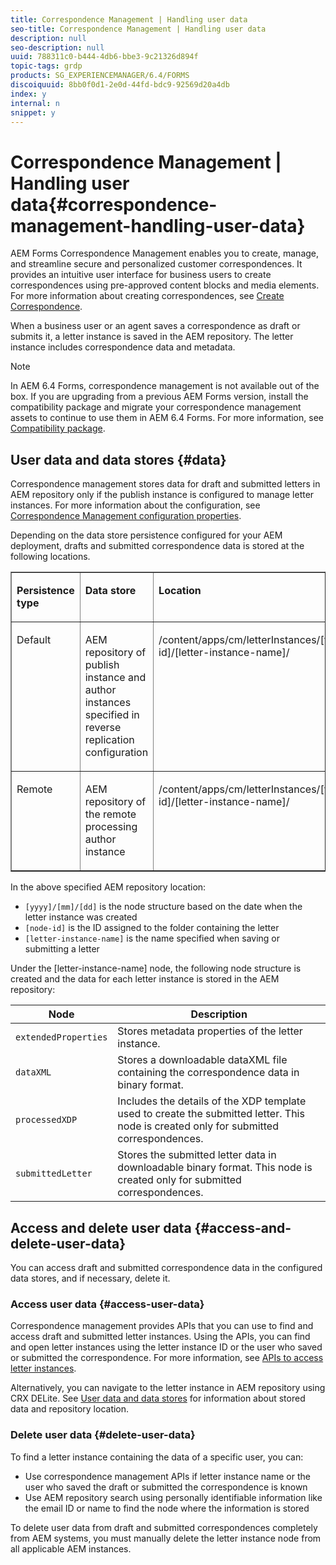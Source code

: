 ```yaml
---
title: Correspondence Management | Handling user data
seo-title: Correspondence Management | Handling user data
description: null
seo-description: null
uuid: 788311c0-b444-4db6-bbe3-9c21326d894f
topic-tags: grdp
products: SG_EXPERIENCEMANAGER/6.4/FORMS
discoiquuid: 8bb0f0d1-2e0d-44fd-bdc9-92569d20a4db
index: y
internal: n
snippet: y
---
```


# Correspondence Management | Handling user data{#correspondence-management-handling-user-data}

AEM Forms Correspondence Management enables you to create, manage, and streamline secure and personalized customer correspondences. It provides an intuitive user interface for business users to create correspondences using pre-approved content blocks and media elements. For more information about creating correspondences, see [Create Correspondence](../../forms/using/create-correspondence.md).

When a business user or an agent saves a correspondence as draft or submits it, a letter instance is saved in the AEM repository. The letter instance includes correspondence data and metadata.

>[!NOTE]
>
>In AEM 6.4 Forms, correspondence management is not available out of the box. If you are upgrading from a previous AEM Forms version, install the compatibility package and migrate your correspondence management assets to continue to use them in AEM 6.4 Forms. For more information, see [Compatibility package](../../forms/using/compatibility-package.md).

## User data and data stores {#data}

Correspondence management stores data for draft and submitted letters in AEM repository only if the publish instance is configured to manage letter instances. For more information about the configuration, see [Correspondence Management configuration properties](../../forms/using/cm-configuration-properties.md).

Depending on the data store persistence configured for your AEM deployment, drafts and submitted correspondence data is stored at the following locations.

<table border="1" cellpadding="0" cellspacing="0"> 
 <tbody>
  <tr>
   <td valign="top" width="98"><p><strong>Persistence type</strong></p> </td> 
   <td valign="top" width="315"><p><strong>Data store</strong></p> </td> 
   <td valign="top" width="234"><p><strong>Location</strong></p> </td> 
  </tr>
  <tr>
   <td valign="top" width="98"><p>Default</p> </td> 
   <td valign="top" width="315"><p>AEM repository of publish instance and author instances specified in reverse replication configuration</p> </td> 
   <td valign="top" width="234"><p><span class="code">/content/apps/cm/letterInstances/[yyyy]/[mm]/[dd]/[node-id]/[letter-instance-name]/</span><br /> </p> </td> 
  </tr>
  <tr>
   <td valign="top" width="98"><p>Remote</p> </td> 
   <td valign="top" width="315"><p>AEM repository of the remote processing author instance</p> </td> 
   <td valign="top" width="234"><p><span class="code">/content/apps/cm/letterInstances/[yyyy]/[mm]/[dd]/[node-id]/[letter-instance-name]/</span></p> </td> 
  </tr>
 </tbody>
</table>

In the above specified AEM repository location:

* `[yyyy]/[mm]/[dd]` is the node structure based on the date when the letter instance was created
* `[node-id]` is the ID assigned to the folder containing the letter
* `[letter-instance-name]` is the name specified when saving or submitting a letter

Under the [letter-instance-name] node, the following node structure is created and the data for each letter instance is stored in the AEM repository:

| Node |Description |
|---|---|
| `extendedProperties` |Stores metadata properties of the letter instance. |
| `dataXML` |Stores a downloadable dataXML file containing the correspondence data in binary format. |
| `processedXDP` |Includes the details of the XDP template used to create the submitted letter. This node is created only for submitted correspondences. |
| `submittedLetter` |Stores the submitted letter data in downloadable binary format. This node is created only for submitted correspondences. |

## Access and delete user data {#access-and-delete-user-data}

You can access draft and submitted correspondence data in the configured data stores, and if necessary, delete it.

### Access user data {#access-user-data}

Correspondence management provides APIs that you can use to find and access draft and submitted letter instances. Using the APIs, you can find and open letter instances using the letter instance ID or the user who saved or submitted the correspondence. For more information, see [APIs to access letter instances](../../forms/using/cm-apis-to-access-letter-instances.md).

Alternatively, you can navigate to the letter instance in AEM repository using CRX DELite. See [User data and data stores](/forms/using/correspondence-management-handling-user-data.html?cq_ck=1521445862743#data) for information about stored data and repository location.

### Delete user data {#delete-user-data}

To find a letter instance containing the data of a specific user, you can:

* Use correspondence management APIs if letter instance name or the user who saved the draft or submitted the correspondence is known
* Use AEM repository search using personally identifiable information like the email ID or name to find the node where the information is stored

To delete user data from draft and submitted correspondences completely from AEM systems, you must manually delete the letter instance node from all applicable AEM instances.
